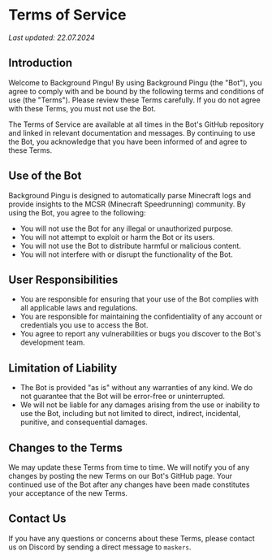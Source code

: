 # Terms of Service

_Last updated: 22.07.2024_

## Introduction

Welcome to Background Pingu! By using Background Pingu (the "Bot"), you agree to comply with and be bound by the following terms and conditions of use (the "Terms"). Please review these Terms carefully. If you do not agree with these Terms, you must not use the Bot.

The Terms of Service are available at all times in the Bot's GitHub repository and linked in relevant documentation and messages. By continuing to use the Bot, you acknowledge that you have been informed of and agree to these Terms.

## Use of the Bot

Background Pingu is designed to automatically parse Minecraft logs and provide insights to the MCSR (Minecraft Speedrunning) community. By using the Bot, you agree to the following:

- You will not use the Bot for any illegal or unauthorized purpose.
- You will not attempt to exploit or harm the Bot or its users.
- You will not use the Bot to distribute harmful or malicious content.
- You will not interfere with or disrupt the functionality of the Bot.

## User Responsibilities

- You are responsible for ensuring that your use of the Bot complies with all applicable laws and regulations.
- You are responsible for maintaining the confidentiality of any account or credentials you use to access the Bot.
- You agree to report any vulnerabilities or bugs you discover to the Bot's development team.

## Limitation of Liability

- The Bot is provided "as is" without any warranties of any kind. We do not guarantee that the Bot will be error-free or uninterrupted.
- We will not be liable for any damages arising from the use or inability to use the Bot, including but not limited to direct, indirect, incidental, punitive, and consequential damages.

## Changes to the Terms

We may update these Terms from time to time. We will notify you of any changes by posting the new Terms on our Bot's GitHub page. Your continued use of the Bot after any changes have been made constitutes your acceptance of the new Terms.

## Contact Us

If you have any questions or concerns about these Terms, please contact us on Discord by sending a direct message to `maskers`.
